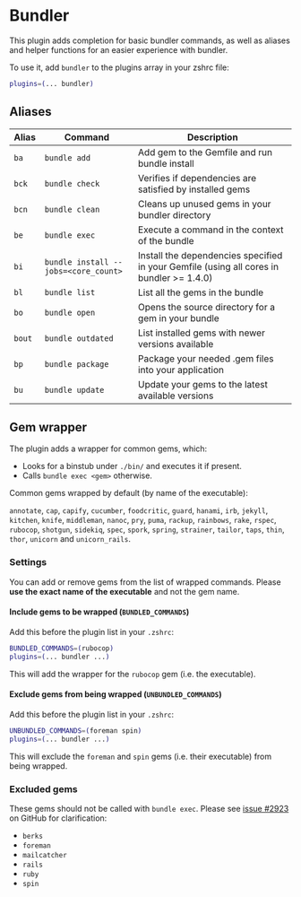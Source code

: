 # Bundler

This plugin adds completion for basic bundler commands, as well as aliases and helper functions for
an easier experience with bundler.

To use it, add `bundler` to the plugins array in your zshrc file:

```zsh
plugins=(... bundler)
```

## Aliases

| Alias  | Command                              | Description                                                                              |
|--------|--------------------------------------|------------------------------------------------------------------------------------------|
| `ba`   | `bundle add`                         | Add gem to the Gemfile and run bundle install                                            |
| `bck`  | `bundle check`                       | Verifies if dependencies are satisfied by installed gems                                 |
| `bcn`  | `bundle clean`                       | Cleans up unused gems in your bundler directory                                          |
| `be`   | `bundle exec`                        | Execute a command in the context of the bundle                                           |
| `bi`   | `bundle install --jobs=<core_count>` | Install the dependencies specified in your Gemfile (using all cores in bundler >= 1.4.0) |
| `bl`   | `bundle list`                        | List all the gems in the bundle                                                          |
| `bo`   | `bundle open`                        | Opens the source directory for a gem in your bundle                                      |
| `bout` | `bundle outdated`                    | List installed gems with newer versions available                                        |
| `bp`   | `bundle package`                     | Package your needed .gem files into your application                                     |
| `bu`   | `bundle update`                      | Update your gems to the latest available versions                                        |

## Gem wrapper

The plugin adds a wrapper for common gems, which:

- Looks for a binstub under `./bin/` and executes it if present.
- Calls `bundle exec <gem>` otherwise.

Common gems wrapped by default (by name of the executable):

`annotate`, `cap`, `capify`, `cucumber`, `foodcritic`, `guard`, `hanami`, `irb`, `jekyll`, `kitchen`, `knife`, `middleman`, `nanoc`, `pry`, `puma`, `rackup`, `rainbows`, `rake`, `rspec`, `rubocop`, `shotgun`, `sidekiq`, `spec`, `spork`, `spring`, `strainer`, `tailor`, `taps`, `thin`, `thor`, `unicorn` and `unicorn_rails`.

### Settings

You can add or remove gems from the list of wrapped commands.
Please **use the exact name of the executable** and not the gem name.

#### Include gems to be wrapped (`BUNDLED_COMMANDS`)

Add this before the plugin list in your `.zshrc`:

```sh
BUNDLED_COMMANDS=(rubocop)
plugins=(... bundler ...)
```

This will add the wrapper for the `rubocop` gem (i.e. the executable).

#### Exclude gems from being wrapped (`UNBUNDLED_COMMANDS`)

Add this before the plugin list in your `.zshrc`:

```sh
UNBUNDLED_COMMANDS=(foreman spin)
plugins=(... bundler ...)
```

This will exclude the `foreman` and `spin` gems (i.e. their executable) from being wrapped.

### Excluded gems

These gems should not be called with `bundle exec`. Please see [issue #2923](https://github.com/ohmyzsh/ohmyzsh/pull/2923) on GitHub for clarification:

- `berks`
- `foreman`
- `mailcatcher`
- `rails`
- `ruby`
- `spin`
